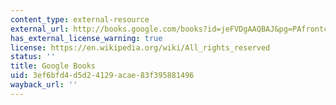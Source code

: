 ```yaml
---
content_type: external-resource
external_url: http://books.google.com/books?id=jeFVDgAAQBAJ&pg=PAfrontcover
has_external_license_warning: true
license: https://en.wikipedia.org/wiki/All_rights_reserved
status: ''
title: Google Books
uid: 3ef6bfd4-d5d2-4129-acae-83f395881496
wayback_url: ''
---
```

